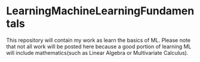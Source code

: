 # LearningMachineLearningFundamentals
This repository will contain my work as learn the basics of ML. Please note that not all work will be posted here because a good portion of learning ML will include mathematics(such as Linear Algebra or Multivariate Calculus).
